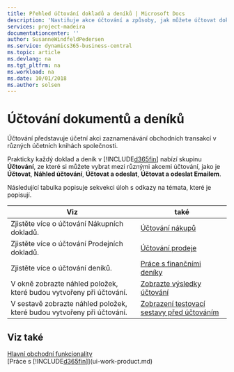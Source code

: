 ```yaml
---
title: Přehled účtování dokladů a deníků | Microsoft Docs
description: 'Nastiňuje akce účtování a způsoby, jak můžete účtovat doklady a deníky.'
services: project-madeira
documentationcenter: ''
author: SusanneWindfeldPedersen
ms.service: dynamics365-business-central
ms.topic: article
ms.devlang: na
ms.tgt_pltfrm: na
ms.workload: na
ms.date: 10/01/2018
ms.author: solsen
---
```

# <a name="post-documents-and-journals"></a>Účtování dokumentů a deníků
Účtování představuje účetní akci zaznamenávání obchodních transakcí v různých účetních knihách společnosti.

Prakticky každý doklad a deník v [!INCLUDE[d365fin](includes/d365fin_md.md)] nabízí skupinu **Účtování**, ze které si můžete vybrat mezi různými akcemi účtování, jako je **Účtovat**, **Náhled účtování**, **Účtovat a odeslat**, **Účtovat a odeslat Emailem**.

Následující tabulka popisuje sekvekci úloh s odkazy na témata, které je popisují.

| Viz | také |
| --- | --- |
| Zjistěte více o účtování Nákupních dokladů. |[Účtování nákupů](ui-post-purchases.md) |
| Zjistěte více o účtování Prodejních dokladů. |[Účtování prodeje](ui-post-sales.md) |
| Zjistěte více o účtování deníků. |[Práce s finančními deníky](ui-work-general-journals.md) |
| V okně zobrazte náhled položek, které budou vytvořeny při účtování. |[Zobrazte výsledky účtování](ui-how-preview-post-results.md) |
| V sestavě zobrazte náhled položek, které budou vytvořeny při účtování. |[Zobrazení testovací sestavy před účtováním](ui-how-view-test-reports-posting.md) |

## <a name="see-also"></a>Viz také
[Hlavní obchodní funkcionality](ui-across-business-areas.md)  
[Práce s [!INCLUDE[d365fin](includes/d365fin_md.md)]](ui-work-product.md)

